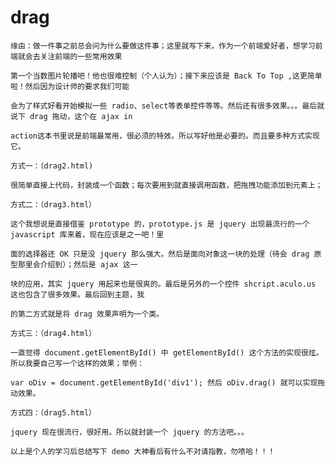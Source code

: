 drag
====


    缘由：做一件事之前总会问为什么要做这件事；这里就写下来，作为一个前端爱好者，想学习前端就会去关注前端的一些常用效果
    
    第一个当数图片轮播吧！他也很难控制（个人认为）；接下来应该是 Back To Top ,这更简单啦！然后因为设计师的要求我们可能
    
    会为了样式好看开始模拟一些 radio、select等表单控件等等。然后还有很多效果。。。最后就说下 drag 拖动，这个在 ajax in 
    
    action这本书里说是前端最常用，很必须的特效。所以写好他是必要的。而且要多种方式实现它。
    
    方式一：（drag2.html)
    
    很简单直接上代码，封装成一个函数；每次要用到就直接调用函数，把拖拽功能添加到元素上；
    
    方式二：（drag3.html）
    
    这个我想说是直接借鉴 prototype 的，prototype.js 是 jquery 出现最流行的一个 javascript 库来着，现在应该是之一吧！里
    
    面的选择器还 OK 只是没 jquery 那么强大。然后是面向对象这一块的处理（待会 drag 原型那里会介绍到）；然后是 ajax 这一
    
    块的应用，其实 jquery 用起来也是很爽的。最后是另外的一个控件 shcript.aculo.us 这也包含了很多效果。最后回到主题，我
    
    的第二方式就是将 drag 效果声明为一个类。
    
    方式三：（drag4.html）
    
    一直觉得 document.getElementById() 中 getElementById() 这个方法的实现很炫。所以我要自己写一个这样的效果；举例：
    
    var oDiv = document.getElementById('div1'); 然后 oDiv.drag() 就可以实现拖动效果。
    
    方式四：（drag5.html）
    
    jquery 现在很流行，很好用。所以就封装一个 jquery 的方法吧。。。
    
    以上是个人的学习后总结写下 demo 大神看后有什么不对请指教，勿喷哈！！！
